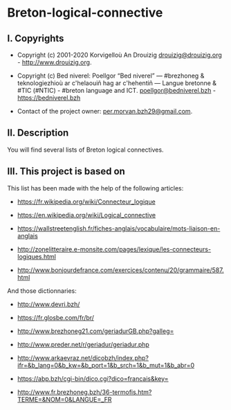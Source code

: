 # Breton-logical-connective

## I. Copyrights
- Copyright (c) 2001-2020 Korvigelloù An Drouizig
drouizig@drouizig.org - http://www.drouizig.org.
- Copyright (c) Bed niverel: Poellgor “Bed niverel” — #brezhoneg & teknologiezhioù ar c'helaouiñ hag ar c'hehentiñ — Langue bretonne & #TIC (#NTIC) - #breton language and ICT.
poellgor@bedniverel.bzh - https://bedniverel.bzh

- Contact of the project owner: per.morvan.bzh29@gmail.com.

## II. Description
You will find several lists of Breton logical connectives.

## III. This project is based on

This list has been made with the help of the following articles:
- https://fr.wikipedia.org/wiki/Connecteur_logique

- https://en.wikipedia.org/wiki/Logical_connective

- https://wallstreetenglish.fr/fiches-anglais/vocabulaire/mots-liaison-en-anglais

- http://zonelitteraire.e-monsite.com/pages/lexique/les-connecteurs-logiques.html

- http://www.bonjourdefrance.com/exercices/contenu/20/grammaire/587.html

And those dictionnaries:

- http://www.devri.bzh/

- https://fr.glosbe.com/fr/br/

- http://www.brezhoneg21.com/geriadurGB.php?galleg=

- http://www.preder.net/r/geriadur/geriadur.php

- http://www.arkaevraz.net/dicobzh/index.php?ifr=&b_lang=0&b_kw=&b_port=1&b_srch=1&b_mut=1&b_abr=0

- https://abp.bzh/cgi-bin/dico.cgi?dico=francais&key=

- http://www.fr.brezhoneg.bzh/36-termofis.htm?TERME=&NOM=0&LANGUE=_FR
